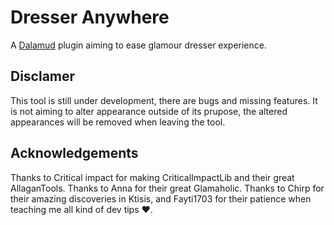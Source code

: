 # Dresser Anywhere

A [Dalamud](https://discord.gg/3NMcUV5) plugin aiming to ease glamour dresser experience.


## Disclamer

This tool is still under development, there are bugs and missing features.
It is not aiming to alter appearance outside of its prupose, the altered appearances will be removed when leaving the tool.


## Acknowledgements

Thanks to Critical impact for making CriticalImpactLib and their great AllaganTools. Thanks to Anna for their great Glamaholic. Thanks to Chirp for their amazing discoveries in Ktisis, and Fayti1703 for their patience when teaching me all kind of dev tips ❤️.
